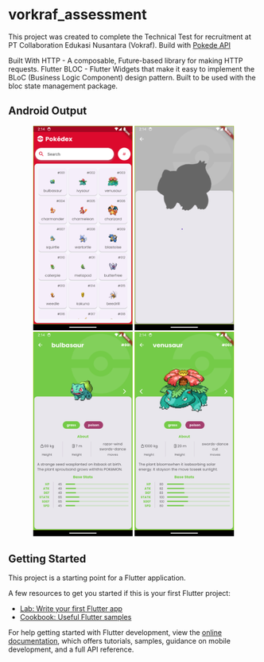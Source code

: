 # vorkraf_assessment

This project was created to complete the Technical Test for recruitment at PT Collaboration Edukasi Nusantara (Vokraf). Build with [Pokede API](https://pokeapi.co/api/v2/) 

Built With 
    HTTP - A composable, Future-based library for making HTTP requests.
    Flutter BLOC - Flutter Widgets that make it easy to implement the BLoC (Business Logic Component) design pattern. Built to be used with the bloc state management package.

## Android Output 
<div align="center">
    <img src="https://github.com/jklin12/Pokedek-Vokraf/blob/main/screenshot/android_01.png" width="200px"</img> 
    <img src="https://github.com/jklin12/Pokedek-Vokraf/blob/main/screenshot/android_02.png" width="200px"</img> 
    <img src="https://github.com/jklin12/Pokedek-Vokraf/blob/main/screenshot/android_03.png" width="200px"</img> 
    <img src="https://github.com/jklin12/Pokedek-Vokraf/blob/main/screenshot/android_04.png" width="200px"</img> 
    
</div>


## Getting Started

This project is a starting point for a Flutter application.

A few resources to get you started if this is your first Flutter project:

- [Lab: Write your first Flutter app](https://docs.flutter.dev/get-started/codelab)
- [Cookbook: Useful Flutter samples](https://docs.flutter.dev/cookbook)

For help getting started with Flutter development, view the
[online documentation](https://docs.flutter.dev/), which offers tutorials,
samples, guidance on mobile development, and a full API reference.
